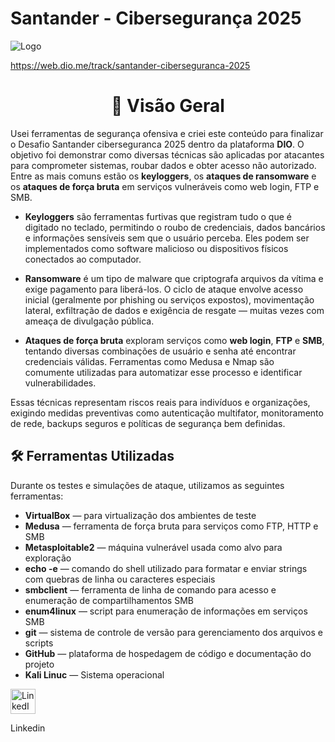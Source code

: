 # Santander - Cibersegurança 2025


![Logo](https://assets.dio.me/C_w739DMTY1XPvnkcaSY7doWFM9I5MREIuft-gfwJDY/f:webp/h:120/q:80/L3RyYWNrcy83MGI2Y2EwOC0xZDdlLTQxNTctYmI0OC05NmMxMTY0ZmQ3ZTcucG5n)

https://web.dio.me/track/santander-ciberseguranca-2025

<h1 align="center"> 🧩 Visão Geral</h1>

Usei ferramentas de segurança ofensiva e criei este conteúdo para finalizar o Desafio Santander ciberseguranca 2025 dentro da plataforma **DIO**. O objetivo foi demonstrar como diversas técnicas são aplicadas por atacantes para comprometer sistemas, roubar dados e obter acesso não autorizado. Entre as mais comuns estão os **keyloggers**, os **ataques de ransomware** e os **ataques de força bruta** em serviços vulneráveis como web login, FTP e SMB.



- **Keyloggers** são ferramentas furtivas que registram tudo o que é digitado no teclado, permitindo o roubo de credenciais, dados bancários e informações sensíveis sem que o usuário perceba. Eles podem ser implementados como software malicioso ou dispositivos físicos conectados ao computador.

- **Ransomware** é um tipo de malware que criptografa arquivos da vítima e exige pagamento para liberá-los. O ciclo de ataque envolve acesso inicial (geralmente por phishing ou serviços expostos), movimentação lateral, exfiltração de dados e exigência de resgate — muitas vezes com ameaça de divulgação pública.

- **Ataques de força bruta** exploram serviços como **web login**, **FTP** e **SMB**, tentando diversas combinações de usuário e senha até encontrar credenciais válidas. Ferramentas como Medusa e Nmap são comumente utilizadas para automatizar esse processo e identificar vulnerabilidades.

Essas técnicas representam riscos reais para indivíduos e organizações, exigindo medidas preventivas como autenticação multifator, monitoramento de rede, backups seguros e políticas de segurança bem definidas.


## 🛠️ Ferramentas Utilizadas

Durante os testes e simulações de ataque, utilizamos as seguintes ferramentas:

- **VirtualBox** — para virtualização dos ambientes de teste  
- **Medusa** — ferramenta de força bruta para serviços como FTP, HTTP e SMB  
- **Metasploitable2** — máquina vulnerável usada como alvo para exploração  
- **echo -e** — comando do shell utilizado para formatar e enviar strings com quebras de linha ou caracteres especiais  
- **smbclient** — ferramenta de linha de comando para acesso e enumeração de compartilhamentos SMB  
- **enum4linux** — script para enumeração de informações em serviços SMB  
- **git** — sistema de controle de versão para gerenciamento dos arquivos e scripts  
- **GitHub** — plataforma de hospedagem de código e documentação do projeto
- **Kali Linuc** — Sistema operacional








<a href="https://www.linkedin.com/in/tiago7w//">
  <img src="https://cdn-icons-png.flaticon.com/512/174/174857.png" alt="LinkedIn" width="40">
</a>  

Linkedin

